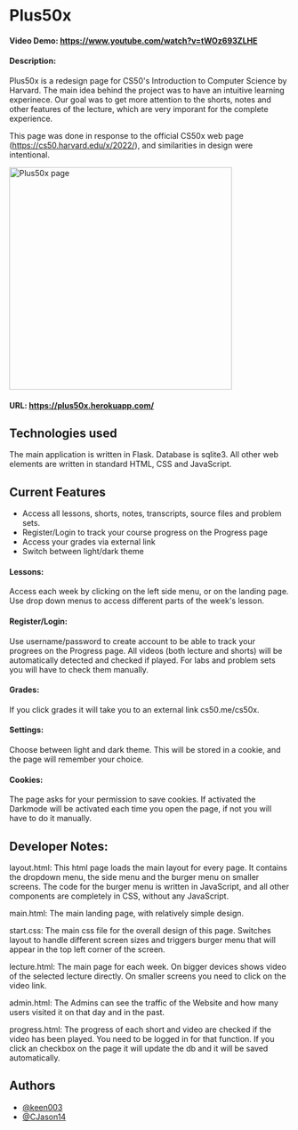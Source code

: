 # Plus50x
#### Video Demo: https://www.youtube.com/watch?v=tWOz693ZLHE
#### Description:

Plus50x is a redesign page for CS50's Introduction to Computer Science by Harvard. The main idea behind the project was to have an intuitive learning experinece. Our goal was to get more attention to the shorts, notes and other features of the lecture, which are very imporant for the complete experience. 

This page was done in response to the official CS50x web page (https://cs50.harvard.edu/x/2022/), and similarities in design were intentional.

<img src="https://keen003.github.io/portfolio/images/project-plus50x.png" alt="Plus50x page" width="400"/>

#### URL: https://plus50x.herokuapp.com/

## Technologies used

The main application is written in Flask. Database is sqlite3. All other web elements are written in standard HTML, CSS and JavaScript.

## Current Features

- Access all lessons, shorts, notes, transcripts, source files and problem sets.
- Register/Login to track your course progress on the Progress page
- Access your grades via external link
- Switch between light/dark theme

#### Lessons:
Access each week by clicking on the left side menu, or on the landing page. Use drop down menus to access different parts of the week's lesson.

#### Register/Login:
Use username/password to create account to be able to track your progrees on the Progress page. All videos (both lecture and shorts) will be automatically detected and checked if played. For labs and problem sets you will have to check them manually.

#### Grades:
If you click grades it will take you to an external link cs50.me/cs50x.

#### Settings:
Choose between light and dark theme. This will be stored in a cookie, and the page will remember your choice.
  
#### Cookies:
The page asks for your permission to save cookies. If activated the Darkmode will be activated each time you open the page, if not you will have to do it manually.

## Developer Notes:

layout.html: This html page loads the main layout for every page. It contains the dropdown menu, the side menu and the burger menu on smaller screens. The code for the burger menu is written in JavaScript, and all other components are completely in CSS, without any JavaScript.

main.html: The main landing page, with relatively simple design.

start.css: The main css file for the overall design of this page. Switches layout to handle different screen sizes and triggers burger menu that will appear in the top left corner of the screen.

lecture.html: The main page for each week. On bigger devices shows video of the selected lecture directly. On smaller screens you need to click on the video link.

admin.html: The Admins can see the traffic of the Website and how many users visited it on that day and in the past.

progress.html: The progress of each short and video are checked if the video has been played. You need to be logged in for that function. If you click an checkbox on the page it will update the db and it will be saved automatically.


## Authors
- [@keen003](https://github.com/keen003)
- [@CJason14](https://github.com/CJason14)
